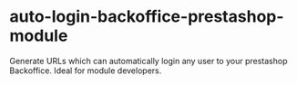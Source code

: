 # auto-login-backoffice-prestashop-module
Generate URLs which can automatically login any user to your prestashop Backoffice. Ideal for module developers.
